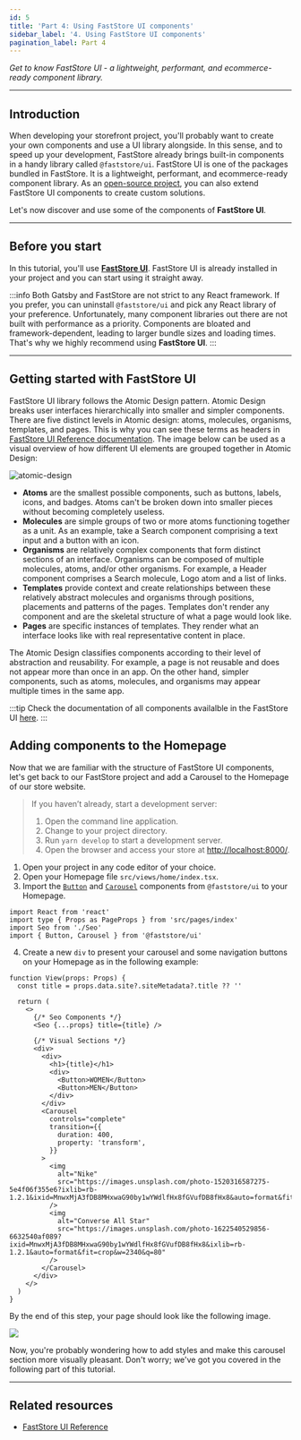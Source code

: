 ```yaml
---
id: 5
title: 'Part 4: Using FastStore UI components'
sidebar_label: '4. Using FastStore UI components'
pagination_label: Part 4
---
```


_Get to know FastStore UI - a lightweight, performant, and ecommerce-ready component library._

---

## Introduction

When developing your storefront project, you'll probably want to create your own components and use a UI library alongside. In this sense, and to speed up your development, FastStore already brings built-in components in a handy library called `@faststore/ui`. FastStore UI is one of the packages bundled in FastStore. It is a lightweight, performant, and ecommerce-ready component library. As an <i class="fab fa-github"></i> [open-source project](https://github.com/vtex/faststore/tree/master/packages/ui), you can also extend FastStore UI components to create custom solutions.

Let's now discover and use some of the components of **FastStore UI**.

---

## Before you start

In this tutorial, you'll use [**FastStore UI**](/reference/ui/faststore-ui). FastStore UI is already installed in your project and you can start using it straight away.

:::info
Both Gatsby and FastStore are not strict to any React framework. If you prefer, you can uninstall `@faststore/ui` and pick any React library of your preference. Unfortunately, many component libraries out there are not built with performance as a priority. Components are bloated and framework-dependent, leading to larger bundle sizes and loading times. That's why we highly recommend using **FastStore UI**.
:::

---

## Getting started with FastStore UI

FastStore UI library follows the Atomic Design pattern. Atomic Design breaks user interfaces hierarchically into smaller and simpler components. There are five distinct levels in Atomic design: atoms, molecules, organisms, templates, and pages. This is why you can see these terms as headers in [FastStore UI Reference documentation](/reference/ui/faststore-ui). The image below can be used as a visual overview of how different UI elements are grouped together in Atomic Design:

![atomic-design](https://vtexhelp.vtexassets.com/assets/docs/src/atomic-design___d96fa693d1e710f4cea33a4a2aa64d60.png)

- **Atoms** are the smallest possible components, such as buttons, labels, icons, and badges. Atoms can't be broken down into smaller pieces without becoming completely useless.
- **Molecules** are simple groups of two or more atoms functioning together as a unit. As an example, take a Search component comprising a text input and a button with an icon.
- **Organisms** are relatively complex components that form distinct sections of an interface. Organisms can be composed of multiple molecules, atoms, and/or other organisms. For example, a Header component comprises a Search molecule, Logo atom and a list of links.
- **Templates** provide context and create relationships between these relatively abstract molecules and organisms through positions, placements and patterns of the pages. Templates don't render any component and are the skeletal structure of what a page would look like.
- **Pages** are specific instances of templates. They render what an interface looks like with real representative content in place.

The Atomic Design classifies components according to their level of abstraction and reusability. For example, a page is not reusable and does not appear more than once in an app. On the other hand, simpler components, such as atoms, molecules, and organisms may appear multiple times in the same app.

:::tip
Check the documentation of all components availalble in the FastStore UI [here](/reference/ui/faststore-ui).
:::

## Adding components to the Homepage

Now that we are familiar with the structure of FastStore UI components, let's get back to our FastStore project and add a Carousel to the Homepage of our store website.

> If you haven’t already, start a development server:
>
> 1. Open the command line application.
> 2. Change to your project directory.
> 3. Run `yarn develop` to start a development server.
> 4. Open the browser and access your store at [http://localhost:8000/](http://localhost:8000/).

1. Open your project in any code editor of your choice.
2. Open your Homepage file `src/views/home/index.tsx`.
3. Import the [`Button`](/reference/ui/atoms/Button) and [`Carousel`](/reference/ui/molecules/Carousel) components from `@faststore/ui` to your Homepage.

```tsx {4} title="/src/views/home/index.tsx"
import React from 'react'
import type { Props as PageProps } from 'src/pages/index'
import Seo from './Seo'
import { Button, Carousel } from '@faststore/ui'
```

4. Create a new `div` to present your carousel and some navigation buttons on your Homepage as in the following example:

```tsx {10-34} title="/src/views/home/index.tsx"
function View(props: Props) {
  const title = props.data.site?.siteMetadata?.title ?? ''

  return (
    <>
      {/* Seo Components */}
      <Seo {...props} title={title} />

      {/* Visual Sections */}
      <div>
        <div>
          <h1>{title}</h1>
          <div>
            <Button>WOMEN</Button>
            <Button>MEN</Button>
          </div>
        </div>
        <Carousel
          controls="complete"
          transition={{
            duration: 400,
            property: 'transform',
          }}
        >
          <img
            alt="Nike"
            src="https://images.unsplash.com/photo-1520316587275-5e4f06f355e6?ixlib=rb-1.2.1&ixid=MnwxMjA3fDB8MHxwaG90by1wYWdlfHx8fGVufDB8fHx8&auto=format&fit=crop&w=3570&q=80"
          />
          <img
            alt="Converse All Star"
            src="https://images.unsplash.com/photo-1622540529856-6632540af089?ixid=MnwxMjA3fDB8MHxwaG90by1wYWdlfHx8fGVufDB8fHx8&ixlib=rb-1.2.1&auto=format&fit=crop&w=2340&q=80"
          />
        </Carousel>
      </div>
    </>
  )
}
```

By the end of this step, your page should look like the following image.

![](https://vtexhelp.vtexassets.com/assets/docs/src/import-carousel___c8d6badb71d9c9413f5b2e2099aa8720.png)

Now, you're probably wondering how to add styles and make this carousel section more visually pleasant. Don't worry; we've got you covered in the following part of this tutorial.

---

## Related resources

- [FastStore UI Reference](/reference/ui/faststore-ui)
